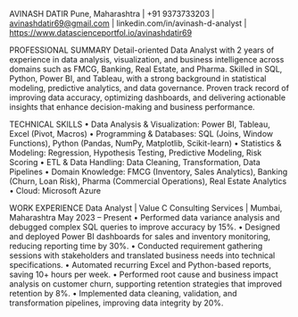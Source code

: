 AVINASH DATIR
Pune, Maharashtra | +91 9373733203 | avinashdatir69@gmail.com | linkedin.com/in/avinash-d-analyst | https://www.datascienceportfol.io/avinashdatir69


PROFESSIONAL SUMMARY
Detail-oriented Data Analyst with 2 years of experience in data analysis, visualization, and business intelligence across domains such as FMCG, Banking, Real Estate, and Pharma. Skilled in SQL, Python, Power BI, and Tableau, with a strong background in statistical modeling, predictive analytics, and data governance. Proven track record of improving data accuracy, optimizing dashboards, and delivering actionable insights that enhance decision-making and business performance.


TECHNICAL SKILLS
• Data Analysis & Visualization: Power BI, Tableau, Excel (Pivot, Macros)
• Programming & Databases: SQL (Joins, Window Functions), Python (Pandas, NumPy, Matplotlib, Scikit-learn)
• Statistics & Modeling: Regression, Hypothesis Testing, Predictive Modeling, Risk Scoring
• ETL & Data Handling: Data Cleaning, Transformation, Data Pipelines
• Domain Knowledge: FMCG (Inventory, Sales Analytics), Banking (Churn, Loan Risk), Pharma (Commercial Operations), Real Estate Analytics
• Cloud: Microsoft Azure

  
WORK EXPERIENCE
Data Analyst | Value C Consulting Services | Mumbai, Maharashtra
May 2023 – Present
• Performed data variance analysis and debugged complex SQL queries to improve accuracy by 15%.
• Designed and deployed Power BI dashboards for sales and inventory monitoring, reducing reporting time by 30%.
• Conducted requirement gathering sessions with stakeholders and translated business needs into technical specifications.
• Automated recurring Excel and Python-based reports, saving 10+ hours per week.
• Performed root cause and business impact analysis on customer churn, supporting retention strategies that improved retention by 8%.
• Implemented data cleaning, validation, and transformation pipelines, improving data integrity by 20%.


